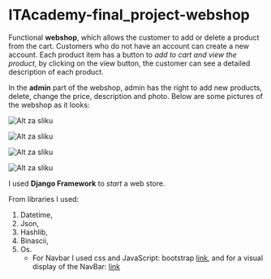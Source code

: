 # ITAcademy-final_project-webshop

Functional **webshop**, which allows the customer to add or delete a product from the cart. Customers who do not have an account can create a new account. Each product item has a button to *add to cart and view the product*, by clicking on the view button, the customer can see a detailed description of each product.

In the **admin** part of the webshop, admin has the right to add new products, delete, change the price, description and photo. Below are some pictures of the webshop as it looks:

![Alt za sliku](https://i.postimg.cc/jjjpZ7wD/2pocetna.png)

![Alt za sliku](https://i.postimg.cc/9FWJdjqM/3korpa.png)

![Alt za sliku](https://i.postimg.cc/jS1cYw3w/10admin.png)

![Alt za sliku](https://i.postimg.cc/BbwLPDK2/Inked5podaci-za-dostavu-LI.jpg)

I used **Django Framework** to *start* a web store.

From libraries I used:

1. Datetime, 
2. Json,
3. Hashlib,
4. Binascii,
5. Os. 
    * For Navbar I used css and JavaScript: bootstrap [link](https://getbootstrap.com/), and for a visual display of the NavBar: [link](https://getbootstrap.com/docs/4.0/components/navbar/#supported-content)
